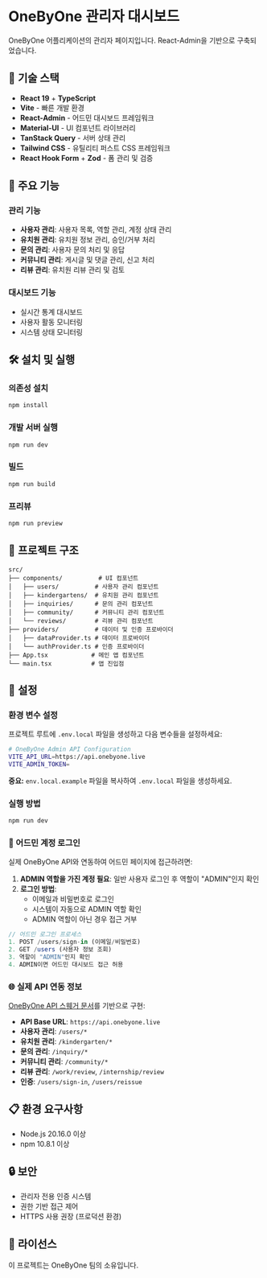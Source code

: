 # OneByOne 관리자 대시보드

OneByOne 어플리케이션의 관리자 페이지입니다. React-Admin을 기반으로 구축되었습니다.

## 🚀 기술 스택

- **React 19** + **TypeScript**
- **Vite** - 빠른 개발 환경
- **React-Admin** - 어드민 대시보드 프레임워크
- **Material-UI** - UI 컴포넌트 라이브러리
- **TanStack Query** - 서버 상태 관리
- **Tailwind CSS** - 유틸리티 퍼스트 CSS 프레임워크
- **React Hook Form** + **Zod** - 폼 관리 및 검증

## 📱 주요 기능

### 관리 기능

- **사용자 관리**: 사용자 목록, 역할 관리, 계정 상태 관리
- **유치원 관리**: 유치원 정보 관리, 승인/거부 처리
- **문의 관리**: 사용자 문의 처리 및 응답
- **커뮤니티 관리**: 게시글 및 댓글 관리, 신고 처리
- **리뷰 관리**: 유치원 리뷰 관리 및 검토

### 대시보드 기능

- 실시간 통계 대시보드
- 사용자 활동 모니터링
- 시스템 상태 모니터링

## 🛠 설치 및 실행

### 의존성 설치

```bash
npm install
```

### 개발 서버 실행

```bash
npm run dev
```

### 빌드

```bash
npm run build
```

### 프리뷰

```bash
npm run preview
```

## 📁 프로젝트 구조

```
src/
├── components/          # UI 컴포넌트
│   ├── users/          # 사용자 관리 컴포넌트
│   ├── kindergartens/  # 유치원 관리 컴포넌트
│   ├── inquiries/      # 문의 관리 컴포넌트
│   ├── community/      # 커뮤니티 관리 컴포넌트
│   └── reviews/        # 리뷰 관리 컴포넌트
├── providers/          # 데이터 및 인증 프로바이더
│   ├── dataProvider.ts # 데이터 프로바이더
│   └── authProvider.ts # 인증 프로바이더
├── App.tsx            # 메인 앱 컴포넌트
└── main.tsx           # 앱 진입점
```

## 🔧 설정

### 환경 변수 설정

프로젝트 루트에 `.env.local` 파일을 생성하고 다음 변수들을 설정하세요:

```bash
# OneByOne Admin API Configuration
VITE_API_URL=https://api.onebyone.live
VITE_ADMIN_TOKEN=
```

**중요:** `env.local.example` 파일을 복사하여 `.env.local` 파일을 생성하세요.

### 실행 방법

```bash
npm run dev
```

### 🔑 어드민 계정 로그인

실제 OneByOne API와 연동하여 어드민 페이지에 접근하려면:

1. **ADMIN 역할을 가진 계정 필요**: 일반 사용자 로그인 후 역할이 "ADMIN"인지 확인
2. **로그인 방법**:
   - 이메일과 비밀번호로 로그인
   - 시스템이 자동으로 ADMIN 역할 확인
   - ADMIN 역할이 아닌 경우 접근 거부

```typescript
// 어드민 로그인 프로세스
1. POST /users/sign-in (이메일/비밀번호)
2. GET /users (사용자 정보 조회)
3. 역할이 "ADMIN"인지 확인
4. ADMIN이면 어드민 대시보드 접근 허용
```

### 🌐 실제 API 연동 정보

[OneByOne API 스웨거 문서](https://api.onebyone.live/swagger-ui/index.html)를 기반으로 구현:

- **API Base URL**: `https://api.onebyone.live`
- **사용자 관리**: `/users/*`
- **유치원 관리**: `/kindergarten/*`
- **문의 관리**: `/inquiry/*`
- **커뮤니티 관리**: `/community/*`
- **리뷰 관리**: `/work/review`, `/internship/review`
- **인증**: `/users/sign-in`, `/users/reissue`

## 📋 환경 요구사항

- Node.js 20.16.0 이상
- npm 10.8.1 이상

## 🔒 보안

- 관리자 전용 인증 시스템
- 권한 기반 접근 제어
- HTTPS 사용 권장 (프로덕션 환경)

## 📝 라이선스

이 프로젝트는 OneByOne 팀의 소유입니다.
